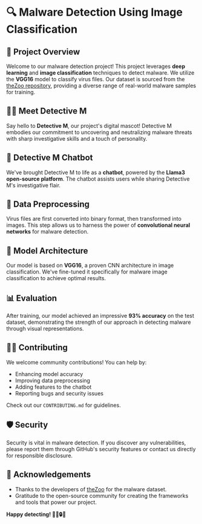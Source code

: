   <h1 class="emoji">🔍 Malware Detection Using Image Classification</h1>

  <h2>🚀 Project Overview</h2>
  <p>
    Welcome to our malware detection project! This project leverages <strong>deep learning</strong> and 
    <strong>image classification</strong> techniques to detect malware. We utilize the <strong>VGG16</strong> model 
    to classify virus files. Our dataset is sourced from the 
    <a href="https://github.com/ytisf/theZoo" target="_blank">theZoo repository</a>, 
    providing a diverse range of real-world malware samples for training.
  </p>

  <h2>🕵️‍♂️ Meet Detective M</h2>
  <p>
    Say hello to <strong>Detective M</strong>, our project's digital mascot! Detective M embodies our commitment 
    to uncovering and neutralizing malware threats with sharp investigative skills and a touch of personality.
  </p>

  <h2>🤖 Detective M Chatbot</h2>
  <p>
    We've brought Detective M to life as a <strong>chatbot</strong>, powered by the 
    <strong>Llama3 open-source platform</strong>. The chatbot assists users while sharing Detective M's 
    investigative flair.
  </p>

  <h2>🔧 Data Preprocessing</h2>
  <p>
    Virus files are first converted into binary format, then transformed into images. This step allows us to 
    harness the power of <strong>convolutional neural networks</strong> for malware detection.
  </p>

  <h2>🧠 Model Architecture</h2>
  <p>
    Our model is based on <strong>VGG16</strong>, a proven CNN architecture in image classification. 
    We've fine-tuned it specifically for malware image classification to achieve optimal results.
  </p>

  <h2>📊 Evaluation</h2>
  <p>
    After training, our model achieved an impressive <strong>93% accuracy</strong> on the test dataset, 
    demonstrating the strength of our approach in detecting malware through visual representations.
  </p>


  <h2>👨‍💻 Contributing</h2>
  <p>We welcome community contributions! You can help by:</p>
  <ul>
    <li>Enhancing model accuracy</li>
    <li>Improving data preprocessing</li>
    <li>Adding features to the chatbot</li>
    <li>Reporting bugs and security issues</li>
  </ul>
  <p>Check out our <code>CONTRIBUTING.md</code> for guidelines.</p>

  <h2>🛡️ Security</h2>
  <p>
    Security is vital in malware detection. If you discover any vulnerabilities, 
    please report them through GitHub's security features or contact us directly for responsible disclosure.
  </p>

  <h2>🙏 Acknowledgements</h2>
  <ul>
    <li>Thanks to the developers of <a href="https://github.com/ytisf/theZoo" target="_blank">theZoo</a> for the malware dataset.</li>
    <li>Gratitude to the open-source community for creating the frameworks and tools that power our project.</li>
  </ul>

  <p><strong>Happy detecting! 🕵️‍♂️🔒🚀</strong></p>

</body>
</html>
